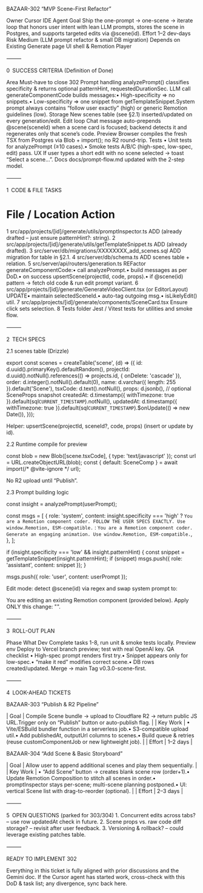 BAZAAR-302  “MVP Scene-First Refactor”

	
Owner	Cursor IDE Agent
Goal	Ship the one-prompt → one-scene → iterate loop that honors user intent with lean LLM prompts, stores the scene in Postgres, and supports targeted edits via @scene(id).
Effort	1–2 dev-days
Risk	Medium (LLM prompt refactor & small DB migration)
Depends on	Existing Generate page UI shell & Remotion Player


⸻

0 SUCCESS CRITERIA (Definition of Done)

Area	Must-have to close 302
Prompt handling	analyzePrompt() classifies specificity & returns optional patternHint, requestedDurationSec.
LLM call	generateComponentCode builds messages:• High-specificity ⇒ no snippets.• Low-specificity ⇒ one snippet from getTemplateSnippet.System prompt always contains “follow user exactly” (high) or generic Remotion guidelines (low).
Storage	New scenes table (see §2.1) inserted/updated on every generation/edit.
Edit loop	Chat message auto-prepends @scene(sceneId) when a scene card is focused; backend detects it and regenerates only that scene’s code.
Preview	Browser compiles the fresh TSX from Postgres via Blob + import(); no R2 round-trip.
Tests	• Unit tests for analyzePrompt (≥10 cases).• Smoke tests A/B/C (high-spec, low-spec, edit) pass.
UX	If user types a short edit with no scene selected → toast “Select a scene…”.
Docs	docs/prompt-flow.md updated with the 2-step model.


⸻

1 CODE & FILE TASKS

#	File / Location	Action
1	src/app/projects/[id]/generate/utils/promptInspector.ts	ADD (already drafted – just ensure patternHint?: string).
2	src/app/projects/[id]/generate/utils/getTemplateSnippet.ts	ADD (already drafted).
3	src/server/db/migrations/XXXXXXXX_add_scenes.sql	ADD migration for table in §2.1.
4	src/server/db/schema.ts	ADD scenes table + relation.
5	src/server/api/routers/generation.ts	REFactor generateComponentCode:• call analyzePrompt.• build messages as per DoD.• on success upsertScene(projectId, code, props).• if @scene(id) pattern → fetch old code & run edit prompt variant.
6	src/app/projects/[id]/generate/GenerateVideoClient.tsx (or EditorLayout)	UPDATE• maintain selectedSceneId.• auto-tag outgoing msg.• isLikelyEdit() util.
7	src/app/projects/[id]/generate/components/SceneCard.tsx	Ensure click sets selection.
8	Tests folder	Jest / Vitest tests for utilities and smoke flow.


⸻

2 TECH SPECS

2.1 scenes table (Drizzle)

export const scenes = createTable('scene', (d) => ({
  id:        d.uuid().primaryKey().defaultRandom(),
  projectId: d.uuid().notNull().references(() => projects.id, { onDelete: 'cascade' }),
  order:     d.integer().notNull().default(0),
  name:      d.varchar({ length: 255 }).default('Scene'),
  tsxCode:   d.text().notNull(),
  props:     d.jsonb(),   // optional SceneProps snapshot
  createdAt: d.timestamp({ withTimezone: true }).default(sql`CURRENT_TIMESTAMP`).notNull(),
  updatedAt: d.timestamp({ withTimezone: true }).default(sql`CURRENT_TIMESTAMP`).$onUpdate(() => new Date()),
}));

Helper: upsertScene(projectId, sceneId?, code, props) (insert or update by id).

2.2 Runtime compile for preview

const blob = new Blob([scene.tsxCode], { type: 'text/javascript' });
const url  = URL.createObjectURL(blob);
const { default: SceneComp } = await import(/* @vite-ignore */ url);

No R2 upload until “Publish”.

2.3 Prompt building logic

const insight = analyzePrompt(userPrompt);

const msgs = [
  {
    role: 'system',
    content:
      insight.specificity === 'high'
        ? `You are a Remotion component coder. FOLLOW THE USER SPECS EXACTLY.
           Use window.Remotion, ESM-compatible.`
        : `You are a Remotion component coder. Generate an engaging animation.
           Use window.Remotion, ESM-compatible.`,
  },
];

if (insight.specificity === 'low' && insight.patternHint) {
  const snippet = getTemplateSnippet(insight.patternHint);
  if (snippet) msgs.push({ role: 'assistant', content: snippet });
}

msgs.push({ role: 'user', content: userPrompt });

Edit mode: detect @scene(id) via regex and swap system prompt to:

You are editing an existing Remotion component (provided below). Apply ONLY this change: "<edit instruction>".


⸻

3 ROLL-OUT PLAN

Phase	What
Dev	Complete tasks 1-8, run unit & smoke tests locally.
Preview env	Deploy to Vercel branch preview; test with real OpenAI key.
QA checklist	• High-spec prompt renders first try.• Snippet appears only for low-spec.• “make it red” modifies correct scene.• DB rows created/updated.
Merge → main	Tag v0.3.0-scene-first.


⸻

4 LOOK-AHEAD TICKETS

BAZAAR-303  “Publish & R2 Pipeline”

| Goal | Compile Scene bundle → upload to Cloudflare R2 → return public JS URL.Trigger only on “Publish” button or auto-publish flag. |
| Key Work | • Vite/ESBuild bundler function in a serverless job.• S3-compatible upload util.• Add publishedAt, outputUrl columns to scenes.• Build queue & retries (reuse customComponentJob or new lightweight job). |
| Effort | 1–2 days |

BAZAAR-304  “Add Scene & Basic Storyboard”

| Goal | Allow user to append additional scenes and play them sequentially. |
| Key Work | • “Add Scene” button → creates blank scene row (order+1).• Update Remotion Composition to stitch all scenes in order.• promptInspector stays per-scene; multi-scene planning postponed.• UI: vertical Scene list with drag-to-reorder (optional). |
| Effort | 2–3 days |

⸻

5 OPEN QUESTIONS (parked for 303/304)
	1.	Concurrent edits across tabs? – use row updatedAt check in future.
	2.	Scene props vs. raw code diff storage? – revisit after user feedback.
	3.	Versioning & rollback? – could leverage existing patches table.

⸻

READY TO IMPLEMENT 302

Everything in this ticket is fully aligned with prior discussions and the Gemini doc.
If the Cursor agent has started work, cross-check with this DoD & task list; any divergence, sync back here.